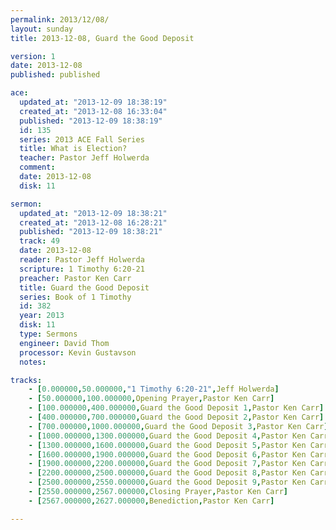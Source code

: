 ```yaml
---
permalink: 2013/12/08/
layout: sunday
title: 2013-12-08, Guard the Good Deposit

version: 1
date: 2013-12-08
published: published

ace:
  updated_at: "2013-12-09 18:38:19"
  created_at: "2013-12-08 16:33:04"
  published: "2013-12-09 18:38:19"
  id: 135
  series: 2013 ACE Fall Series
  title: What is Election?
  teacher: Pastor Jeff Holwerda
  comment: 
  date: 2013-12-08
  disk: 11

sermon:
  updated_at: "2013-12-09 18:38:21"
  created_at: "2013-12-08 16:28:21"
  published: "2013-12-09 18:38:21"
  track: 49
  date: 2013-12-08
  reader: Pastor Jeff Holwerda
  scripture: 1 Timothy 6:20-21
  preacher: Pastor Ken Carr
  title: Guard the Good Deposit
  series: Book of 1 Timothy
  id: 382
  year: 2013
  disk: 11
  type: Sermons
  engineer: David Thom
  processor: Kevin Gustavson
  notes: 

tracks:
    - [0.000000,50.000000,"1 Timothy 6:20-21",Jeff Holwerda]
    - [50.000000,100.000000,Opening Prayer,Pastor Ken Carr]
    - [100.000000,400.000000,Guard the Good Deposit 1,Pastor Ken Carr]
    - [400.000000,700.000000,Guard the Good Deposit 2,Pastor Ken Carr]
    - [700.000000,1000.000000,Guard the Good Deposit 3,Pastor Ken Carr]
    - [1000.000000,1300.000000,Guard the Good Deposit 4,Pastor Ken Carr]
    - [1300.000000,1600.000000,Guard the Good Deposit 5,Pastor Ken Carr]
    - [1600.000000,1900.000000,Guard the Good Deposit 6,Pastor Ken Carr]
    - [1900.000000,2200.000000,Guard the Good Deposit 7,Pastor Ken Carr]
    - [2200.000000,2500.000000,Guard the Good Deposit 8,Pastor Ken Carr]
    - [2500.000000,2550.000000,Guard the Good Deposit 9,Pastor Ken Carr]
    - [2550.000000,2567.000000,Closing Prayer,Pastor Ken Carr]
    - [2567.000000,2627.000000,Benediction,Pastor Ken Carr]

---
```

